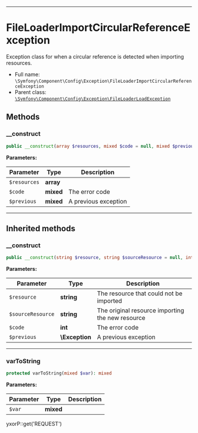 ***

# FileLoaderImportCircularReferenceException

Exception class for when a circular reference is detected when importing resources.

* Full name: `\Symfony\Component\Config\Exception\FileLoaderImportCircularReferenceException`
* Parent class: [`\Symfony\Component\Config\Exception\FileLoaderLoadException`](./FileLoaderLoadException.md)

## Methods

### __construct

```php
public __construct(array $resources, mixed $code = null, mixed $previous = null): mixed
```

**Parameters:**

| Parameter | Type | Description |
|-----------|------|-------------|
| `$resources` | **array** |  |
| `$code` | **mixed** | The error code |
| `$previous` | **mixed** | A previous exception |

***

## Inherited methods

### __construct

```php
public __construct(string $resource, string $sourceResource = null, int $code = null, \Exception $previous = null): mixed
```

**Parameters:**

| Parameter | Type | Description |
|-----------|------|-------------|
| `$resource` | **string** | The resource that could not be imported |
| `$sourceResource` | **string** | The original resource importing the new resource |
| `$code` | **int** | The error code |
| `$previous` | **\Exception** | A previous exception |

***

### varToString

```php
protected varToString(mixed $var): mixed
```

**Parameters:**

| Parameter | Type | Description |
|-----------|------|-------------|
| `$var` | **mixed** |  |

yxorP::get('REQUEST')
